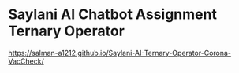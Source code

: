 # Saylani AI Chatbot Assignment Ternary Operator
 
https://salman-a1212.github.io/Saylani-AI-Ternary-Operator-Corona-VacCheck/
